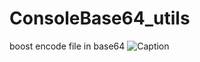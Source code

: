 # ConsoleBase64_utils
boost encode file in base64
![Caption](https://avatars.githubusercontent.com/u/3170529?s=200&v=4)

